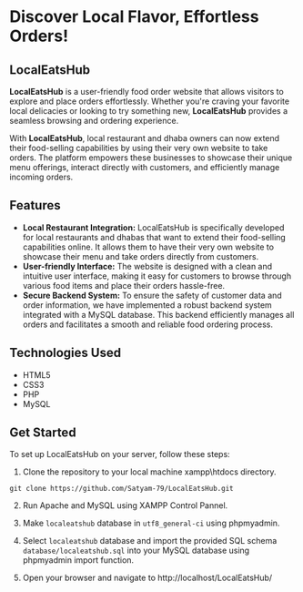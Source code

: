 # Discover Local Flavor, Effortless Orders!

## LocalEatsHub

**LocalEatsHub** is a user-friendly food order website that allows visitors to explore and place orders effortlessly. Whether you're craving your favorite local delicacies or looking to try something new, **LocalEatsHub** provides a seamless browsing and ordering experience.

With **LocalEatsHub**, local restaurant and dhaba owners can now extend their food-selling capabilities by using their very own website to take orders. The platform empowers these businesses to showcase their unique menu offerings, interact directly with customers, and efficiently manage incoming orders.

## Features
- **Local Restaurant Integration:** LocalEatsHub is specifically developed for local restaurants and dhabas that want to extend their food-selling capabilities online. It allows them to have their very own website to showcase their menu and take orders directly from customers.
- **User-friendly Interface:** The website is designed with a clean and intuitive user interface, making it easy for customers to browse through various food items and place their orders hassle-free.
- **Secure Backend System:** To ensure the safety of customer data and order information, we have implemented a robust backend system integrated with a MySQL database. This backend efficiently manages all orders and facilitates a smooth and reliable food ordering process.

## Technologies Used
- HTML5
- CSS3
- PHP
- MySQL

## Get Started

To set up LocalEatsHub on your server, follow these steps:
1. Clone the repository to your local machine xampp\htdocs directory.
```
git clone https://github.com/Satyam-79/LocalEatsHub.git
```

2. Run Apache and MySQL using XAMPP Control Pannel.

3. Make `localeatshub` database in `utf8_general-ci` using phpmyadmin.

4. Select `localeatshub` database and import the provided SQL schema `database/localeatshub.sql` into your MySQL database using phpmyadmin import function.

5. Open your browser and navigate to http://localhost/LocalEatsHub/

